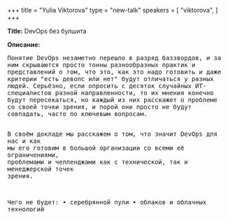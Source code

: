 +++
title = "Yulia Viktorova"
type = "new-talk"
speakers = [
        "viktorova",
]
+++
<div class="span-15  ">
  <div class="span-15  last ">
  <p><strong>Title:</strong>
DevOps без булшита
</p>

<p><strong>Описание:</strong></p>

<p><pre style='white-space: pre-wrap;       /* Since CSS 2.1 */
    white-space: -moz-pre-wrap;  /* Mozilla, since 1999 */
    white-space: -pre-wrap;      /* Opera 4-6 */
    white-space: -o-pre-wrap;    /* Opera 7 */
    word-wrap: break-word;     '>
Понятие DevOps незаметно перешло в разряд баззвордов, и за ним скрываются просто тонны разнообразных практик и представлений о том, что это, как это надо готовить и даже критерии "есть девопс или нет" будут отличаться у разных людей. Серьёзно, если опросить с десяток случайных ИТ-специалистов разной направленности, то их мнения конечно будут пересекаться, но каждый из них расскажет о проблеме со своей точки зрения, и порой они просто не будут совпадать, часто по ключевым вопросам.

В своём докладе мы расскажем о том, что значит DevOps для нас и как мы его готовим в большой организации со всеми её ограничениями, проблемами и челленджами как с технической, так и менеджерской точек зрения. 

Чего не будет:
•	серебрянной пули
•	облаков и облачных технологий


</pre>
</p>
  </div>
</div>